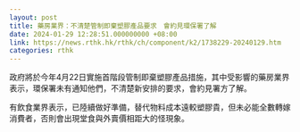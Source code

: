 ```yaml
---
layout: post
title: 藥房業界：不清楚管制即棄塑膠產品要求　會約見環保署了解
date: 2024-01-29 12:28:51.000000000 +08:00
link: https://news.rthk.hk/rthk/ch/component/k2/1738229-20240129.htm
categories: rthk
---
```


政府將於今年4月22日實施首階段管制即棄塑膠產品措施，其中受影響的藥房業界表示，環保署未有通知他們，不清楚新安排的要求，會約見署方了解。

有飲食業界表示，已陸續做好準備，替代物料成本遠較塑膠貴，但未必能全數轉嫁消費者，否則會出現堂食與外賣價相距大的怪現象。
